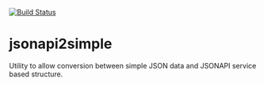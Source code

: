 [![Build
Status](https://travis-ci.org/jthoms1/jsonapi2simple.svg?branch=master)](https://travis-ci.org/jthoms1/jsonapi2simple)
# jsonapi2simple
Utility to allow conversion between simple JSON data and JSONAPI service based structure.
